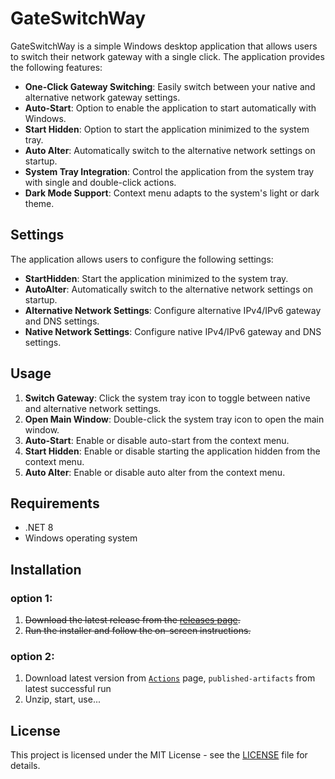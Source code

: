 # GateSwitchWay

GateSwitchWay is a simple Windows desktop application that allows users to switch their network gateway with a single click. The application provides the following features:

- **One-Click Gateway Switching**: Easily switch between your native and alternative network gateway settings.
- **Auto-Start**: Option to enable the application to start automatically with Windows.
- **Start Hidden**: Option to start the application minimized to the system tray.
- **Auto Alter**: Automatically switch to the alternative network settings on startup.
- **System Tray Integration**: Control the application from the system tray with single and double-click actions.
- **Dark Mode Support**: Context menu adapts to the system's light or dark theme.

## Settings

The application allows users to configure the following settings:
- **StartHidden**: Start the application minimized to the system tray.
- **AutoAlter**: Automatically switch to the alternative network settings on startup.
- **Alternative Network Settings**: Configure alternative IPv4/IPv6 gateway and DNS settings.
- **Native Network Settings**: Configure native IPv4/IPv6 gateway and DNS settings.

## Usage

1. **Switch Gateway**: Click the system tray icon to toggle between native and alternative network settings.
2. **Open Main Window**: Double-click the system tray icon to open the main window.
3. **Auto-Start**: Enable or disable auto-start from the context menu.
4. **Start Hidden**: Enable or disable starting the application hidden from the context menu.
5. **Auto Alter**: Enable or disable auto alter from the context menu.

## Requirements

- .NET 8
- Windows operating system

## Installation

### option 1:
1. ~~Download the latest release from the [releases page](#).~~
2. ~~Run the installer and follow the on-screen instructions.~~

### option 2:
1. Download latest version from [`Actions`](https://github.com/lsd-techno/GateSwitchWay/actions) page, `published-artifacts` from latest successful run
2. Unzip, start, use...

## License

This project is licensed under the MIT License - see the [LICENSE](LICENSE.txt) file for details.
